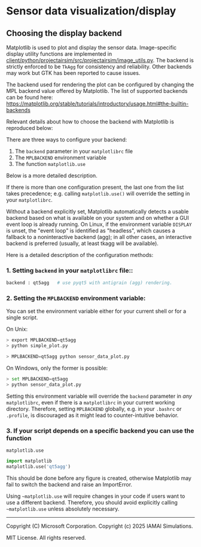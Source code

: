 # Sensor data visualization/display

## Choosing the display backend

Matplotlib is used to plot and display the sensor data. Image-specific display utility functions are implemented in [client/python/projectairsim/src/projectairsim/image_utils.py](../../../client/python/projectairsim/src/projectairsim/image_utils.py).
The backend is strictly enforced to be `TkAgg` for consistency and reliability. Other backends may work but GTK has been reported to cause issues.

The backend used for rendering the plot can be configured by changing the MPL backend value offered by Matplotlib.
The list of supported backends can be found here: https://matplotlib.org/stable/tutorials/introductory/usage.html#the-builtin-backends

Relevant details about how to choose the backend with Matplotlib is reproduced below:

There are three ways to configure your backend:

 1. The `backend` parameter in your `matplotlibrc` file
 2. The `MPLBACKEND` environment variable
 3. The function `matplotlib.use`

 Below is a more detailed description.

 If there is more than one configuration present, the last one from the
 list takes precedence; e.g. calling `matplotlib.use()` will override
 the setting in your `matplotlibrc`.

 Without a backend explicitly set, Matplotlib automatically detects a usable
 backend based on what is available on your system and on whether a GUI event
 loop is already running. On Linux, if the environment variable
 `DISPLAY` is unset, the "event loop" is identified as "headless",
 which causes a fallback to a noninteractive backend (agg); in all other
 cases, an interactive backend is preferred (usually, at least tkagg will be
 available).

 Here is a detailed description of the configuration methods:

### 1. Setting `backend` in your `matplotlibrc` file::

```bash
backend : qt5agg   # use pyqt5 with antigrain (agg) rendering.
```
### 2. Setting the `MPLBACKEND` environment variable:

You can set the environment variable either for your current shell or for
a single script.

On Unix:

```python
> export MPLBACKEND=qt5agg
> python simple_plot.py

> MPLBACKEND=qt5agg python sensor_data_plot.py
```

On Windows, only the former is possible:

```python
> set MPLBACKEND=qt5agg
> python sensor_data_plot.py
```

Setting this environment variable will override the ``backend`` parameter
in *any* `matplotlibrc`, even if there is a `matplotlibrc` in
your current working directory. Therefore, setting `MPLBACKEND`
globally, e.g. in your `.bashrc` or `.profile`, is discouraged
as it might lead to counter-intuitive behavior.

### 3. If your script depends on a specific backend you can use the function
 `matplotlib.use`

```python
import matplotlib
matplotlib.use('qt5agg')
```

This should be done before any figure is created, otherwise Matplotlib may
fail to switch the backend and raise an ImportError.

Using `~matplotlib.use` will require changes in your code if users want to
use a different backend.  Therefore, you should avoid explicitly calling
`~matplotlib.use` unless absolutely necessary.

---

Copyright (C) Microsoft Corporation. 
Copyright (c) 2025 IAMAI Simulations.

MIT License. All rights reserved.
